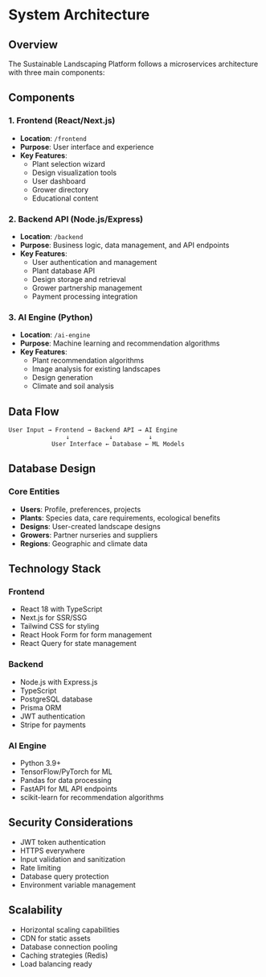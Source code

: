# System Architecture

## Overview
The Sustainable Landscaping Platform follows a microservices architecture with three main components:

## Components

### 1. Frontend (React/Next.js)
- **Location**: `/frontend`
- **Purpose**: User interface and experience
- **Key Features**:
  - Plant selection wizard
  - Design visualization tools
  - User dashboard
  - Grower directory
  - Educational content

### 2. Backend API (Node.js/Express)
- **Location**: `/backend`
- **Purpose**: Business logic, data management, and API endpoints
- **Key Features**:
  - User authentication and management
  - Plant database API
  - Design storage and retrieval
  - Grower partnership management
  - Payment processing integration

### 3. AI Engine (Python)
- **Location**: `/ai-engine`
- **Purpose**: Machine learning and recommendation algorithms
- **Key Features**:
  - Plant recommendation algorithms
  - Image analysis for existing landscapes
  - Design generation
  - Climate and soil analysis

## Data Flow

```
User Input → Frontend → Backend API → AI Engine
                ↓           ↓          ↓
            User Interface ← Database ← ML Models
```

## Database Design

### Core Entities
- **Users**: Profile, preferences, projects
- **Plants**: Species data, care requirements, ecological benefits
- **Designs**: User-created landscape designs
- **Growers**: Partner nurseries and suppliers
- **Regions**: Geographic and climate data

## Technology Stack

### Frontend
- React 18 with TypeScript
- Next.js for SSR/SSG
- Tailwind CSS for styling
- React Hook Form for form management
- React Query for state management

### Backend
- Node.js with Express.js
- TypeScript
- PostgreSQL database
- Prisma ORM
- JWT authentication
- Stripe for payments

### AI Engine
- Python 3.9+
- TensorFlow/PyTorch for ML
- Pandas for data processing
- FastAPI for ML API endpoints
- scikit-learn for recommendation algorithms

## Security Considerations
- JWT token authentication
- HTTPS everywhere
- Input validation and sanitization
- Rate limiting
- Database query protection
- Environment variable management

## Scalability
- Horizontal scaling capabilities
- CDN for static assets
- Database connection pooling
- Caching strategies (Redis)
- Load balancing ready